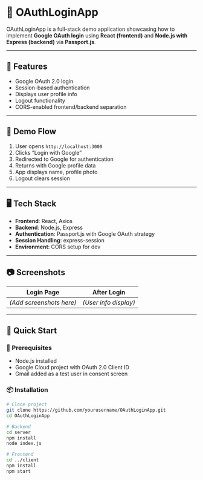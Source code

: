 # 🔐 OAuthLoginApp

OAuthLoginApp is a full-stack demo application showcasing how to implement **Google OAuth login** using **React (frontend)** and **Node.js with Express (backend)** via **Passport.js**.

---

## 🚀 Features

- Google OAuth 2.0 login
- Session-based authentication
- Displays user profile info
- Logout functionality
- CORS-enabled frontend/backend separation

---

## 📸 Demo Flow

1. User opens `http://localhost:3000`
2. Clicks “Login with Google”
3. Redirected to Google for authentication
4. Returns with Google profile data
5. App displays name, profile photo
6. Logout clears session

---

## 🖥 Tech Stack

- **Frontend**: React, Axios
- **Backend**: Node.js, Express
- **Authentication**: Passport.js with Google OAuth strategy
- **Session Handling**: express-session
- **Environment**: CORS setup for dev

---

## 📷 Screenshots

| Login Page | After Login |
|------------|-------------|
| *(Add screenshots here)* | *(User info display)* |

---

## 🔧 Quick Start

### 🔑 Prerequisites

- Node.js installed
- Google Cloud project with OAuth 2.0 Client ID
- Gmail added as a test user in consent screen

### 📦 Installation

```bash
# Clone project
git clone https://github.com/yourusername/OAuthLoginApp.git
cd OAuthLoginApp

# Backend
cd server
npm install
node index.js

# Frontend
cd ../client
npm install
npm start
